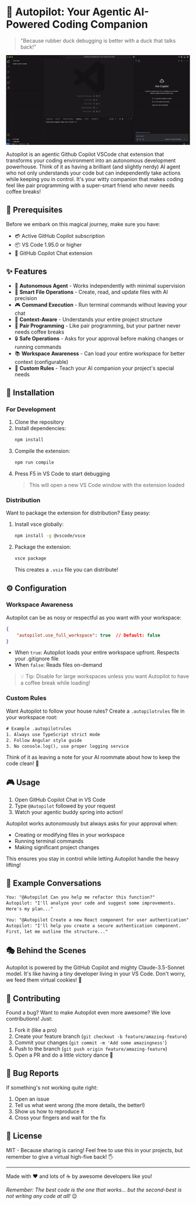 # 🚀 Autopilot: Your Agentic AI-Powered Coding Companion

> "Because rubber duck debugging is better with a duck that talks back!" 

![Autopilot Demo](assets/autopilot.gif)

Autopilot is an agentic Github Copilot VSCode chat extension that transforms your coding environment into an autonomous development powerhouse. Think of it as having a brilliant (and slightly nerdy) AI agent who not only understands your code but can independently take actions while keeping you in control. It's your witty companion that makes coding feel like pair programming with a super-smart friend who never needs coffee breaks!

## 🎯 Prerequisites

Before we embark on this magical journey, make sure you have:

- 💳 Active GitHub Copilot subscription
- 📦 VS Code 1.95.0 or higher
- 🤖 GitHub Copilot Chat extension

## ✨ Features

- 🤖 **Autonomous Agent** - Works independently with minimal supervision
- 📝 **Smart File Operations** - Create, read, and update files with AI precision
- 🎮 **Command Execution** - Run terminal commands without leaving your chat
- 🧠 **Context-Aware** - Understands your entire project structure
- 🤝 **Pair Programming** - Like pair programming, but your partner never needs coffee breaks
- 🔒 **Safe Operations** - Asks for your approval before making changes or running commands
- 📚 **Workspace Awareness** - Can load your entire workspace for better context (configurable)
- 📜 **Custom Rules** - Teach your AI companion your project's special needs

## 🚀 Installation

### For Development

1. Clone the repository
2. Install dependencies:
   ```bash
   npm install
   ```
3. Compile the extension:
   ```bash
   npm run compile
   ```
4. Press F5 in VS Code to start debugging
   > This will open a new VS Code window with the extension loaded


### Distribution

Want to package the extension for distribution? Easy peasy:

1. Install vsce globally:
   ```bash
   npm install -g @vscode/vsce
   ```
2. Package the extension:
   ```bash
   vsce package
   ```
   This creates a `.vsix` file you can distribute!

## ⚙️ Configuration

### Workspace Awareness

Autopilot can be as nosy or respectful as you want with your workspace:

```json
{
    "autopilot.use_full_workspace": true  // Default: false
}
```

- When `true`: Autopilot loads your entire workspace upfront. Respects your .gitignore file
- When `false`: Reads files on-demand

> 💡 Tip: Disable for large workspaces unless you want Autopilot to have a coffee break while loading!

### Custom Rules

Want Autopilot to follow your house rules? Create a `.autopilotrules` file in your workspace root:

```plaintext
# Example .autopilotrules
1. Always use TypeScript strict mode
2. Follow Angular style guide
3. No console.log(), use proper logging service
```

Think of it as leaving a note for your AI roommate about how to keep the code clean! 🧹

## 🎮 Usage

1. Open GitHub Copilot Chat in VS Code
2. Type `@Autopilot` followed by your request
3. Watch your agentic buddy spring into action!

Autopilot works autonomously but always asks for your approval when:
- Creating or modifying files in your workspace
- Running terminal commands
- Making significant project changes

This ensures you stay in control while letting Autopilot handle the heavy lifting!

## 💬 Example Conversations

```
You: "@Autopilot Can you help me refactor this function?"
Autopilot: "I'll analyze your code and suggest some improvements. Here's my plan..."
```

```
You: "@Autopilot Create a new React component for user authentication"
Autopilot: "I'll help you create a secure authentication component. First, let me outline the structure..."
```

## 🎭 Behind the Scenes

Autopilot is powered by the GitHub Copilot and mighty Claude-3.5-Sonnet model. It's like having a tiny developer living in your VS Code. Don't worry, we feed them virtual cookies! 🍪

## 🤝 Contributing

Found a bug? Want to make Autopilot even more awesome? We love contributions! Just:

1. Fork it (like a pro)
2. Create your feature branch (`git checkout -b feature/amazing-feature`)
3. Commit your changes (`git commit -m 'Add some amazingness'`)
4. Push to the branch (`git push origin feature/amazing-feature`)
5. Open a PR and do a little victory dance 💃

## 🐛 Bug Reports

If something's not working quite right:

1. Open an issue
2. Tell us what went wrong (the more details, the better!)
3. Show us how to reproduce it
4. Cross your fingers and wait for the fix

## 📜 License

MIT - Because sharing is caring! Feel free to use this in your projects, but remember to give a virtual high-five back! 🖐️

---

Made with ❤️ and lots of ☕ by awesome developers like you!

*Remember: The best code is the one that works... but the second-best is not writing any code at all!* 😉